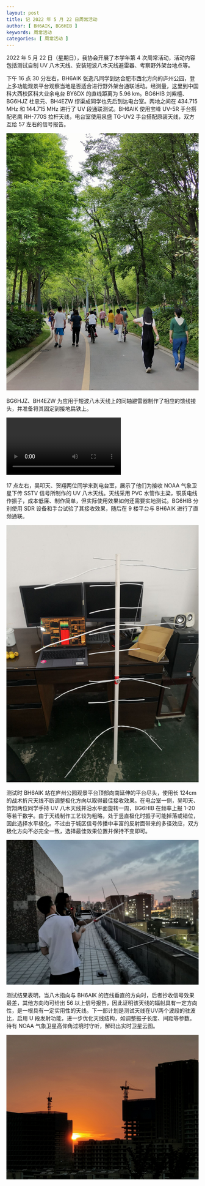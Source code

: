 ```yaml
---
layout: post
title: 记 2022 年 5 月 22 日周常活动
author: [ BH6AIK, BG6HIB ]
keywords: 周常活动
categories: [ 周常活动 ]
---
```


2022 年 5 月 22 日（星期日），我协会开展了本学年第 4 次周常活动，活动内容包括测试自制 UV 八木天线、安装短波八木天线避雷器、考察野外架台地点等。

下午 16 点 30 分左右，BH6AIK 张逸凡同学到达合肥市西北方向的庐州公园，登上多功能观景平台观察当地是否适合进行野外架台通联活动。经测量，这里到中国科大西校区科大业余电台 BY6DX 的直线距离为 5.96 km。BG6HIB 刘紫檀、BG6HJZ 杜忠元、BH4EZW 缪渠成同学也先后到达电台室。两地之间在 434.715 MHz 和 144.715 MHz 进行了 UV 段通联测试。BH6AIK 使用宝峰 UV-5R 手台搭配老鹰 RH-770S 拉杆天线，电台室使用泉盛 TG-UV2 手台搭配原装天线，双方互给 57 左右的信号报告。

![](/images/220522-weekly/1-1.jpg)

BG6HJZ、BH4EZW 为应用于短波八木天线上的同轴避雷器制作了相应的馈线接头，并准备将其固定到接地扁铁上。

<video controls>
    <source src="{{ /images/220522-weekly/1-2.mp4 | relative_url }}" type="video/mp4">
</video>

17 点左右，吴叩天、贺翔两位同学来到电台室，展示了他们为接收 NOAA 气象卫星下传 SSTV 信号所制作的 UV 八木天线。天线采用 PVC 水管作主梁，铜质电线作振子，成本低廉、制作简单，但实际使用效果如何还需要实地测试。BG6HIB 分别使用 SDR 设备和手台试验了其接收效果，随后在 9 楼平台与 BH6AIK 进行了直频通联。

![](/images/220522-weekly/2.jpg)

测试时 BH6AIK 站在庐州公园观景平台顶部向南延伸的平台尽头，使用长 124cm 的战术折尺天线不断调整极化方向以取得最佳接收效果。在电台室一侧，吴叩天、贺翔两位同学手持 UV 八木天线并沿水平面旋转一周，BG6HIB 在频率上报 1-20 等若干数字。由于天线制作工艺较为粗略，处于竖直极化时振子可能掉落或错位，因此选择水平极化。不过由于城区信号传播中丰富的反射面带来的多径效应，双方极化方向不必完全一致，选择最佳效果位置并保持不变即可。

![](/images/220522-weekly/3.jpg)

测试结果表明，当八木指向与 BH6AIK 的连线垂直的方向时，后者抄收信号效果最差，其他方向均可给出 56 以上信号报告，因此证明该天线的辐射具有一定方向性，是一根具有一定实用性的天线。下一部计划是测试天线在UV两个波段的驻波比，启用 U 段发射功能，进一步优化天线结构，如调整振子长度、间距等参数。待有 NOAA 气象卫星高仰角过境时守听，解码出实时卫星云图。

![](/images/220522-weekly/4.jpg)
